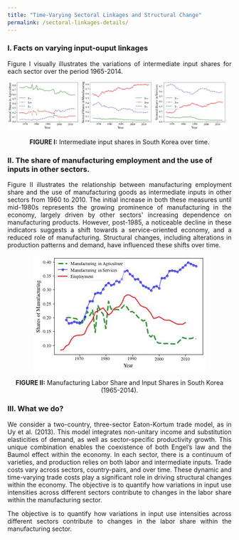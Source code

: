```yaml
---
title: "Time-Varying Sectoral Linkages and Structural Change"
permalink: /sectoral-linkages-details/
---
```


### I. Facts on varying input-ouput linkages
<div style="text-align: justify">
  Figure I visually illustrates the variations of intermediate input shares for each sector over the period 1965-2014.  
</div>

 
<p float="left">
  <img src="/images/gamma_a.jpg" width="32%" alt="Agriculture" />
  <img src="/images/gamma_m.jpg" width="32%" alt="Manufacturing" /> 
  <img src="/images/gamma_s.jpg" width="32%" alt="Services" />
</p>
<p align="center">
  <strong>FIGURE I:</strong>  Intermediate input shares in South Korea over time.
</p>  


### II. The share of manufacturing employment and the use of inputs in other sectors.

<p align="justify">
Figure II illustrates the relationship between manufacturing employment share and the use of manufacturing goods as intermediate inputs in other sectors from 1960 to 2010. The initial increase in both these measures until mid-1980s represents the growing prominence of manufacturing in the economy, largely driven by other sectors' increasing dependence on manufacturing products. However, post-1985, a noticeable decline in these indicators suggests a shift towards a service-oriented economy, and a reduced role of manufacturing. Structural changes, including alterations in production patterns and demand, have influenced these shifts over time.
</p>

<center>
  <img src="/images/struct_input_manu.jpg" />
</center>
<p align="center">
  <strong>FIGURE II:</strong>  Manufacturing Labor Share and Input Shares in South Korea (1965-2014).
</p> 

### III. What we do?

<p align="justify">
We consider a two-country, three-sector Eaton-Kortum trade model, as in Uy et al. (2013). This model integrates non-unitary income and substitution elasticities of demand, as well as sector-specific productivity growth. This unique combination enables the coexistence of both Engel’s law and the Baumol effect within the economy. In each sector, there is a continuum of varieties, and production relies on both labor and intermediate inputs. Trade costs vary across sectors, country-pairs, and over time. These dynamic and time-varying trade costs play a significant role in driving structural changes within the economy. The objective is to quantify how variations in input use intensities across different sectors contribute to changes in the labor share within the manufacturing sector.
</p>

<p align="justify">
The objective is to quantify how variations in input use intensities across different sectors contribute to changes in the labor share within the manufacturing sector.
</p>
